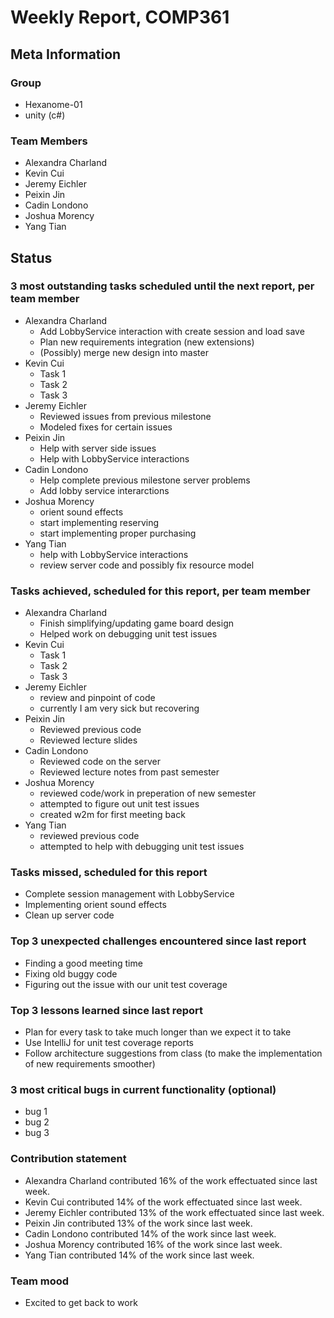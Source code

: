# Weekly Report, COMP361

## Meta Information

### Group

 * Hexanome-01
 * unity (c#)

### Team Members

 * Alexandra Charland
 * Kevin Cui
 * Jeremy Eichler
 * Peixin Jin
 * Cadin Londono
 * Joshua Morency
 * Yang Tian

## Status

### 3 most outstanding tasks scheduled until the next report, per team member

 * Alexandra Charland
   * Add LobbyService interaction with create session and load save
   * Plan new requirements integration (new extensions)
   * (Possibly) merge new design into master
 * Kevin Cui
   * Task 1
   * Task 2
   * Task 3
 * Jeremy Eichler
   * Reviewed issues from previous milestone
   * Modeled fixes for certain issues
 * Peixin Jin
   * Help with server side issues
   * Help with LobbyService interactions
 * Cadin Londono
   * Help complete previous milestone server problems
   * Add lobby service interarctions
 * Joshua Morency
   * orient sound effects
   * start implementing reserving
   * start implementing proper purchasing
 * Yang Tian
   * help with LobbyService interactions
   * review server code and possibly fix resource model

### Tasks achieved, scheduled for this report, per team member

 * Alexandra Charland
   * Finish simplifying/updating game board design
   * Helped work on debugging unit test issues
 * Kevin Cui
   * Task 1
   * Task 2
   * Task 3
 * Jeremy Eichler
   * review and pinpoint of code
   * currently I am very sick but recovering 
 * Peixin Jin
   * Reviewed previous code
   * Reviewed lecture slides
 * Cadin Londono
   * Reviewed code on the server
   * Reviewed lecture notes from past semester
 * Joshua Morency
   * reviewed code/work in preperation of new semester
   * attempted to figure out unit test issues
   * created w2m for first meeting back
 * Yang Tian
   * reviewed previous code
   * attempted to help with debugging unit test issues

### Tasks missed, scheduled for this report

 * Complete session management with LobbyService
 * Implementing orient sound effects
 * Clean up server code

### Top 3 unexpected challenges encountered since last report

 * Finding a good meeting time
 * Fixing old buggy code
 * Figuring out the issue with our unit test coverage 

### Top 3 lessons learned since last report

 * Plan for every task to take much longer than we expect it to take
 * Use IntelliJ for unit test coverage reports
 * Follow architecture suggestions from class (to make the implementation of new requirements smoother)

### 3 most critical bugs in current functionality (optional)

 * bug 1
 * bug 2
 * bug 3

### Contribution statement

 * Alexandra Charland contributed 16% of the work effectuated since last week.
 * Kevin Cui contributed 14% of the work effectuated since last week.
 * Jeremy Eichler contributed 13% of the work effectuated since last week.
 * Peixin Jin contributed 13% of the work since last week.
 * Cadin Londono contributed 14% of the work since last week.
 * Joshua Morency contributed 16% of the work since last week.
 * Yang Tian contributed 14% of the work since last week.

### Team mood

 * Excited to get back to work
